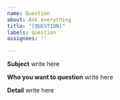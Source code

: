 ```yaml
---
name: Question
about: Ask everything
title: "[QUESTION]"
labels: question
assignees: ''

---
```


**Subject**
write here

**Who you want to question**
write here

**Detail**
write here

